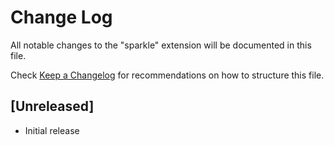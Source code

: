 # Change Log

All notable changes to the "sparkle" extension will be documented in this file.

Check [Keep a Changelog](http://keepachangelog.com/) for recommendations on how to structure this file.

## [Unreleased]

- Initial release
